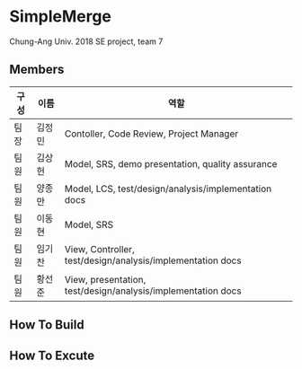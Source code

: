 ﻿# SimpleMerge
Chung-Ang Univ. 2018 SE project, team 7

## Members
구성|이름|역할
---|---|---------
팀장|김정민|Contoller, Code Review, Project Manager
팀원|김상헌|Model, SRS, demo presentation, quality assurance
팀원|양종만|Model, LCS, test/design/analysis/implementation docs
팀원|이동현|Model, SRS
팀원|임기찬|View, Controller, test/design/analysis/implementation docs
팀원|황선준|View, presentation, test/design/analysis/implementation docs

## How To Build

## How To Excute
